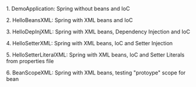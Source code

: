 <p>1. DemoApplication: Spring without beans and IoC</p>
<p>2. HelloBeansXML: Spring with XML beans and IoC</p>
<p>3. HelloDepInjXML: Spring with XML beans, Dependency Injection and IoC</p>
<p>4. HelloSetterXML: Spring with XML beans, IoC and Setter Injection</p>
<p>5. HelloSetterLiteralXML: Spring with XML beans, IoC and Setter Literals from properties file</p>
<p>6. BeanScopeXML: Spring with XML beans, testing "protoype" scope for bean</p>
